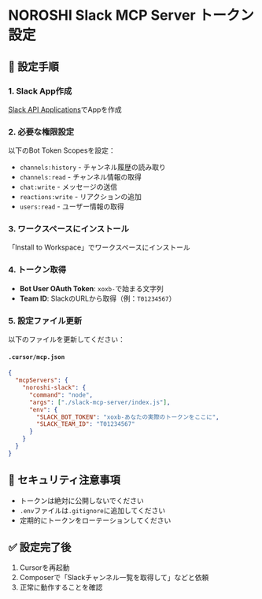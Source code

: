 # NOROSHI Slack MCP Server トークン設定

## 🔧 設定手順

### 1. Slack App作成
[Slack API Applications](https://api.slack.com/apps/)でAppを作成

### 2. 必要な権限設定
以下のBot Token Scopesを設定：
- `channels:history` - チャンネル履歴の読み取り
- `channels:read` - チャンネル情報の取得
- `chat:write` - メッセージの送信
- `reactions:write` - リアクションの追加
- `users:read` - ユーザー情報の取得

### 3. ワークスペースにインストール
「Install to Workspace」でワークスペースにインストール

### 4. トークン取得
- **Bot User OAuth Token**: `xoxb-`で始まる文字列
- **Team ID**: SlackのURLから取得（例：`T01234567`）

### 5. 設定ファイル更新

以下のファイルを更新してください：

#### `.cursor/mcp.json`
```json
{
  "mcpServers": {
    "noroshi-slack": {
      "command": "node",
      "args": ["./slack-mcp-server/index.js"],
      "env": {
        "SLACK_BOT_TOKEN": "xoxb-あなたの実際のトークンをここに",
        "SLACK_TEAM_ID": "T01234567"
      }
    }
  }
}
```

## 🔐 セキュリティ注意事項

- トークンは絶対に公開しないでください
- `.env`ファイルは`.gitignore`に追加してください
- 定期的にトークンをローテーションしてください

## ✅ 設定完了後

1. Cursorを再起動
2. Composerで「Slackチャンネル一覧を取得して」などと依頼
3. 正常に動作することを確認 